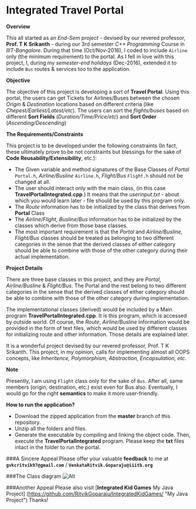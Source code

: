 # Integrated Travel Portal

**Overview**

This all started as an *End-Sem project* - devised by our revered professor, **Prof. T K Srikanth** - during our 3rd semester *C++ Programming* Course in *IIIT-Bangalore*. During that time (Oct/Nov-2016), I coded to include `Airline` only (the minimum requirement) to the portal. As I fell in love with this project, I, during my *semester-end holidays* (Dec-2016), extended it to include `Bus` routes & services too to the application.

**Objective**

The objective of this project is developing a sort of **Travel Portal**. Using this portal, the users can get Tickets for Airlines/Buses between the chosen *Origin* & *Destination* locations based on different criteria (like *Chepest/Earliest/Latest/etc*). The users can sort the *flights/buses* based on different **Sort Fields** (*Duration/Time/Price/etc*) and **Sort Order** (*Ascending/Descending*)

**The Requirements/Constraints**

This project is to be developed under the following constraints (In fact, these ultimately prove to be not constraints but blessings for the sake of **Code Reusability/Extensibility**, etc.):

- The Given variable and method signatures of the Base Classes of *Portal* `Portal.h`, *Airline/Busline* `Airline.h`, *Flight/Bus* `Flight.h` should not be changed at all.
- The user should interact only with the main class, (in this case **TravelPortalIntegrated.cpp**.) It means that the *userinput.txt* - about which you would learn later - file should be used by this program only.
- The *Route* information has to be initialized by the class that derives from **Portal** Class
- The *Airline/Flight, Busline/Bus* information has to be initialized by the classes which derive from those base classes.
- The most important requirement is that the *Portal* and *Airline/Busline, Flight/Bus* classes should be treated as belonging to two different categories in the sense that the derived classes of either category should be able to combine with those of the other category during their actual implementation.


**Project Details**

There are three base classes in this project, and they are *Portal*, *Airline/Busline* & *Flight/Bus*. The Portal and the rest belong to two different categories in the sense that the derived classes of either category should be able to combine with those of the other category during implementation.

The implementational classes (derived) would be included by a Main program **TravelPortalIntegrated.cpp**. It is this program, which is accessed by outside world. Of course, the *Route*, *Airline/Busline* information would be provided in the form of text files, which would be used by different classes for initializing route and other information. Those details are explained later.

It is a wonderful project devised by our revered professor, Prof. T K Srikanth. This project, in my opinion, calls for implementing almost all OOPS concepts, like *Inheritence, Polymorphism, Abstraction, Encapsulation, etc.*

**Note**

Presently, I am using `Flight` class only for the sake of `Bus`. After all, same members (origin, destination, etc.) exist even for Bus also. Eventually, I would go for the right **semantics** to make it more user-friendly.

**How to run the application?**

- Download the zipped application from the **master** branch of this repository.
- Unzip all the folders and files. 
- Generate the executable by compiling and linking the object code. Then, execute the **TravelPortalIntegrated** program. Please keep the **txt** files intact in the folder to run the portal.

###A Sincere Appeal
Please offer your valuable **feedback** to me at **`gvkcritvik97@gmail.com`** / **`VenkataRitvik.Goparaju@iiitb.org`**

###The Class diagram
![Alt](https://ritvikgoparaju.github.io/IntegratedTravelPortalWebSite/images/classdiagram.jpg "Class Diagram")

###Another Appeal
Please also visit [**Integrated Kid Games** My Java Project] (https://github.com/RitvikGoparaju/IntegratedKidGames/ "My Java Project") Thanks!
